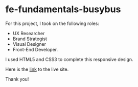# fe-fundamentals-busybus

For this project, I took on the following roles:
* UX Researcher
* Brand Strategist
* Visual Designer
* Front-End Developer.

I used HTML5 and CSS3 to complete this responsive design.  

Here is the [link](https://hlipper.github.io/fe-fundamentals-busybus/) to the live site.

Thank you!
